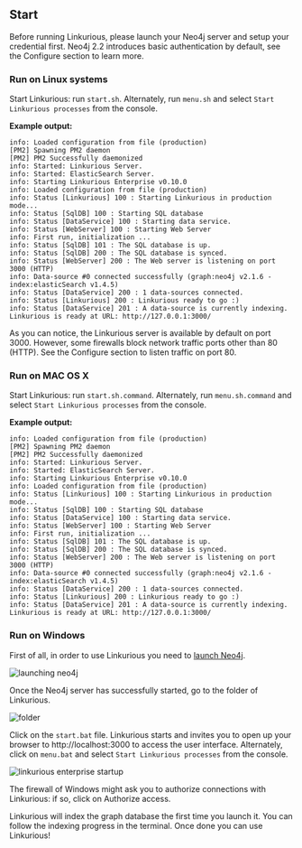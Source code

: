 ## Start

Before running Linkurious, please launch your Neo4j server and setup your credential first. Neo4j 2.2 introduces basic authentication by default, see the Configure section to learn more.

### Run on Linux systems

Start Linkurious: run `start.sh`. Alternately, run `menu.sh` and select `Start Linkurious processes` from the console.

**Example output:**
```Text
info: Loaded configuration from file (production)
[PM2] Spawning PM2 daemon
[PM2] PM2 Successfully daemonized
info: Started: Linkurious Server.
info: Started: ElasticSearch Server.
info: Starting Linkurious Enterprise v0.10.0
info: Loaded configuration from file (production)
info: Status [Linkurious] 100 : Starting Linkurious in production mode... 
info: Status [SqlDB] 100 : Starting SQL database 
info: Status [DataService] 100 : Starting data service. 
info: Status [WebServer] 100 : Starting Web Server
info: First run, initialization ...
info: Status [SqlDB] 101 : The SQL database is up.
info: Status [SqlDB] 200 : The SQL database is synced.
info: Status [WebServer] 200 : The Web server is listening on port 3000 (HTTP)
info: Data-source #0 connected successfully (graph:neo4j v2.1.6 - index:elasticSearch v1.4.5)
info: Status [DataService] 200 : 1 data-sources connected. 
info: Status [Linkurious] 200 : Linkurious ready to go :) 
info: Status [DataService] 201 : A data-source is currently indexing.
Linkurious is ready at URL: http://127.0.0.1:3000/
```

As you can notice, the Linkurious server is available by default on port 3000. However, some firewalls block network traffic ports other than 80 (HTTP). See the Configure section to listen traffic on port 80.


### Run on MAC OS X


Start Linkurious: run `start.sh.command`. Alternately, run `menu.sh.command` and select `Start Linkurious processes` from the console.

**Example output:** 
```Text
info: Loaded configuration from file (production)
[PM2] Spawning PM2 daemon
[PM2] PM2 Successfully daemonized
info: Started: Linkurious Server.
info: Started: ElasticSearch Server.
info: Starting Linkurious Enterprise v0.10.0
info: Loaded configuration from file (production)
info: Status [Linkurious] 100 : Starting Linkurious in production mode... 
info: Status [SqlDB] 100 : Starting SQL database 
info: Status [DataService] 100 : Starting data service. 
info: Status [WebServer] 100 : Starting Web Server
info: First run, initialization ...
info: Status [SqlDB] 101 : The SQL database is up.
info: Status [SqlDB] 200 : The SQL database is synced.
info: Status [WebServer] 200 : The Web server is listening on port 3000 (HTTP)
info: Data-source #0 connected successfully (graph:neo4j v2.1.6 - index:elasticSearch v1.4.5)
info: Status [DataService] 200 : 1 data-sources connected. 
info: Status [Linkurious] 200 : Linkurious ready to go :) 
info: Status [DataService] 201 : A data-source is currently indexing.
Linkurious is ready at URL: http://127.0.0.1:3000/
```


### Run on Windows

First of all, in order to use Linkurious you need to [launch Neo4j](http://neo4j.com/download/).


![launching neo4j](Launching-neo4j.png)

Once the Neo4j server has successfully started, go to the folder of Linkurious.

![folder](Folder.png)

Click on the `start.bat` file. Linkurious starts and invites you to open up your browser to http://localhost:3000 to access the user interface. Alternately, click on `menu.bat` and select `Start Linkurious processes` from the console.

![linkurious enterprise startup](Startup.png)

<div class="alert alert-warning">
    <i class="octicon octicon-stop"></i> The firewall of Windows might ask you to authorize connections with Linkurious: if so, click on Authorize access.
</div>

Linkurious will index the graph database the first time you launch it. You can follow the indexing progress in the terminal. Once done you can use Linkurious!


